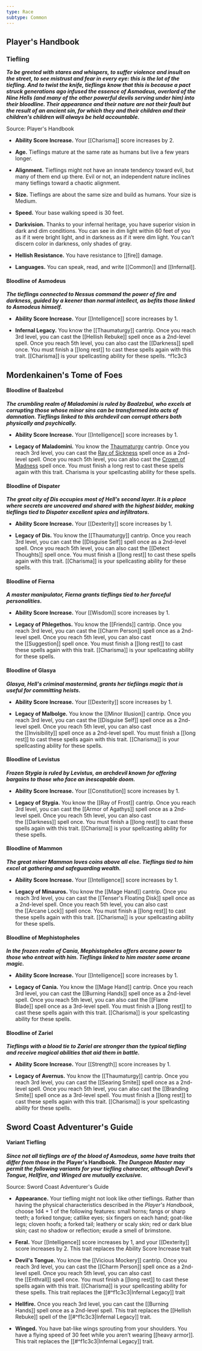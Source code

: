 ```yaml
---
type: Race
subtype: Common
---
```

## Player's Handbook

### Tiefling

_**To be greeted with stares and whispers, to suffer violence and insult on the street, to see mistrust and fear in every eye: this is the lot of the tiefling. And to twist the knife, tieflings know that this is because a pact struck generations ago infused the essence of Asmodeus, overlord of the Nine Hells (and many of the other powerful devils serving under him) into their bloodline. Their appearance and their nature are not their fault but the result of an ancient sin, for which they and their children and their children's children will always be held accountable.**_

Source: Player's Handbook

- **Ability Score Increase.** Your [[Charisma]] score increases by 2.

- **Age.** Tieflings mature at the same rate as humans but live a few years longer.

- **Alignment.** Tieflings might not have an innate tendency toward evil, but many of them end up there. Evil or not, an independent nature inclines many tieflings toward a chaotic alignment.

- **Size.** Tieflings are about the same size and build as humans. Your size is Medium.

- **Speed.** Your base walking speed is 30 feet.

- **Darkvision.** Thanks to your infernal heritage, you have superior vision in dark and dim conditions. You can see in dim light within 60 feet of you as if it were bright light, and in darkness as if it were dim light. You can’t discern color in darkness, only shades of gray.

- **Hellish Resistance.** You have resistance to [[fire]] damage.

- **Languages.** You can speak, read, and write [[Common]] and [[Infernal]].

#### Bloodline of Asmodeus

**_The tieflings connected to Nessus command the power of fire and darkness, guided by a keener than normal intellect, as befits those linked to Asmodeus himself._**

- **Ability Score Increase.** Your [[Intelligence]] score increases by 1.

- **Infernal Legacy.** You know the [[Thaumaturgy]] cantrip. Once you reach 3rd level, you can cast the [[Hellish Rebuke]] spell once as a 2nd-level spell. Once you reach 5th level, you can also cast the [[Darkness]] spell once. You must finish a [[long rest]] to cast these spells again with this trait. [[Charisma]] is your spellcasting ability for these spells. ^f1c3c3

## Mordenkainen's Tome of Foes

#### Bloodline of Baalzebul

**_The crumbling realm of Maladomini is ruled by Baalzebul, who excels at corrupting those whose minor sins can be transformed into acts of damnation. Tieflings linked to this archdevil can corrupt others both physically and psychically._**

- **Ability Score Increase.** Your [[Intelligence]] score increases by 1.

- **Legacy of Maladomini.** You know the [Thaumaturgy](http://dnd5e.wikidot.com/spell:thaumaturgy) cantrip. Once you reach 3rd level, you can cast the [Ray of Sickness](http://dnd5e.wikidot.com/spell:ray-of-sickness) spell once as a 2nd-level spell. Once you reach 5th level, you can also cast the [Crown of Madness](http://dnd5e.wikidot.com/spell:crown-of-madness) spell once. You must finish a long rest to cast these spells again with this trait. Charisma is your spellcasting ability for these spells.

#### Bloodline of Dispater

**_The great city of Dis occupies most of Hell's second layer. It is a place where secrets are uncovered and shared with the highest bidder, making tieflings tied to Dispater excellent spies and infiltrators._**

- **Ability Score Increase.** Your [[Dexterity]] score increases by 1.

- **Legacy of Dis.** You know the [[Thaumaturgy]] cantrip. Once you reach 3rd level, you can cast the [[Disguise Self]] spell once as a 2nd-level spell. Once you reach 5th level, you can also cast the [[Detect Thoughts]] spell once. You must finish a [[long rest]] to cast these spells again with this trait. [[Charisma]] is your spellcasting ability for these spells.

#### Bloodline of Fierna

**_A master manipulator, Fierna grants tieflings tied to her forceful personalities._**

- **Ability Score Increase.** Your [[Wisdom]] score increases by 1.

- **Legacy of Phlegethos.** You know the [[Friends]] cantrip. Once you reach 3rd level, you can cast the [[Charm Person]] spell once as a 2nd-level spell. Once you reach 5th level, you can also cast the [[Suggestion]] spell once. You must finish a [[long rest]] to cast these spells again with this trait. [[Charisma]] is your spellcasting ability for these spells.

#### Bloodline of Glasya

**_Glasya, Hell's criminal mastermind, grants her tiefiings magic that is useful for committing heists._**

- **Ability Score Increase.** Your [[Dexterity]] score increases by 1.

- **Legacy of Malbolge.** You know the [[Minor Illusion]] cantrip. Once you reach 3rd level, you can cast the [[Disguise Self]] spell once as a 2nd-level spell. Once you reach 5th level, you can also cast the [[Invisibility]] spell once as a 2nd-level spell. You must finish a [[long rest]] to cast these spells again with this trait. [[Charisma]] is your spellcasting ability for these spells.

#### Bloodline of Levistus

**_Frozen Stygia is ruled by Levistus, an archdevil known for offering bargains to those who face an inescapable doom._**

- **Ability Score Increase.** Your [[Constitution]] score increases by 1.

- **Legacy of Stygia.** You know the [[Ray of Frost]] cantrip. Once you reach 3rd level, you can cast the [[Armor of Agathys]] spell once as a 2nd-level spell. Once you reach 5th level, you can also cast the [[Darkness]] spell once. You must finish a [[long rest]] to cast these spells again with this trait. [[Charisma]] is your spellcasting ability for these spells.

#### Bloodline of Mammon

**_The great miser Mammon loves coins above all else. Tieflings tied to him excel at gathering and safeguarding wealth._**

- **Ability Score Increase.** Your [[Intelligence]] score increases by 1.

- **Legacy of Minauros.** You know the [[Mage Hand]] cantrip. Once you reach 3rd level, you can cast the [[Tenser's Floating Disk]] spell once as a 2nd-level spell. Once you reach 5th level, you can also cast the [[Arcane Lock]] spell once. You must finish a [[long rest]] to cast these spells again with this trait. [[Charisma]] is your spellcasting ability for these spells.

#### Bloodline of Mephistopheles

**_In the frozen realm of Cania, Mephistopheles offers arcane power to those who entreat with him. Tieflings linked to him master some arcane magic._**

- **Ability Score Increase.** Your [[Intelligence]] score increases by 1.

- **Legacy of Cania.** You know the [[Mage Hand]] cantrip. Once you reach 3rd level, you can cast the [[Burning Hands]] spell once as a 2nd-level spell. Once you reach 5th level, you can also cast the [[Flame Blade]] spell once as a 3rd-level spell. You must finish a [[long rest]] to cast these spells again with this trait. [[Charisma]] is your spellcasting ability for these spells.

#### Bloodline of Zariel

**_Tieflings with a blood tie to Zariel are stronger than the typical tiefling and receive magical abilities that aid them in battle._**

- **Ability Score Increase.** Your [[Strength]] score increases by 1.

- **Legacy of Avernus.** You know the [[Thaumaturgy]] cantrip. Once you reach 3rd level, you can cast the [[Searing Smite]] spell once as a 2nd-level spell. Once you reach 5th level, you can also cast the [[Branding Smite]] spell once as a 3rd-level spell. You must finish a [[long rest]] to cast these spells again with this trait. [[Charisma]] is your spellcasting ability for these spells.

## Sword Coast Adventurer's Guide

#### Variant Tiefling

**_Since not all tieflings are of the blood of Asmodeus, some have traits that differ from those in the_ Player's Handbook. _The Dungeon Master may permit the following variants for your tiefling character, although Devil's Tongue, Hellfire, and Winged are mutually exclusive._**

Source: Sword Coast Adventurer's Guide 

- **Appearance.** Your tiefling might not look like other tieflings. Rather than having the physical characteristics described in the _Player's Handbook_, choose 1d4 + 1 of the following features: small horns; fangs or sharp teeth; a forked tongue; catlike eyes; six fingers on each hand; goat-like legs; cloven hoofs; a forked tail; leathery or scaly skin; red or dark blue skin; cast no shadow or reflection; exude a smell of brimstone.

- **Feral.** Your [[Intelligence]] score increases by 1, and your [[Dexterity]] score increases by 2. This trait replaces the Ability Score Increase trait

- **Devil's Tongue.** You know the [[Vicious Mockery]] cantrip. Once you reach 3rd level, you can cast the [[Charm Person]] spell once as a 2nd-level spell. Once you reach 5th level, you can also cast the [[Enthrall]] spell once. You must finish a [[long rest]] to cast these spells again with this trait. [[Charisma]] is your spellcasting ability for these spells. This trait replaces the [[#^f1c3c3|Infernal Legacy]] trait

- **Hellfire.** Once you reach 3rd level, you can cast the [[Burning Hands]] spell once as a 2nd-level spell. This trait replaces the [[Hellish Rebuke]] spell of the [[#^f1c3c3|Infernal Legacy]] trait.

- **Winged.** You have bat-like wings sprouting from your shoulders. You have a flying speed of 30 feet while you aren’t wearing [[heavy armor]]. This trait replaces the [[#^f1c3c3|Infernal Legacy]] trait. 